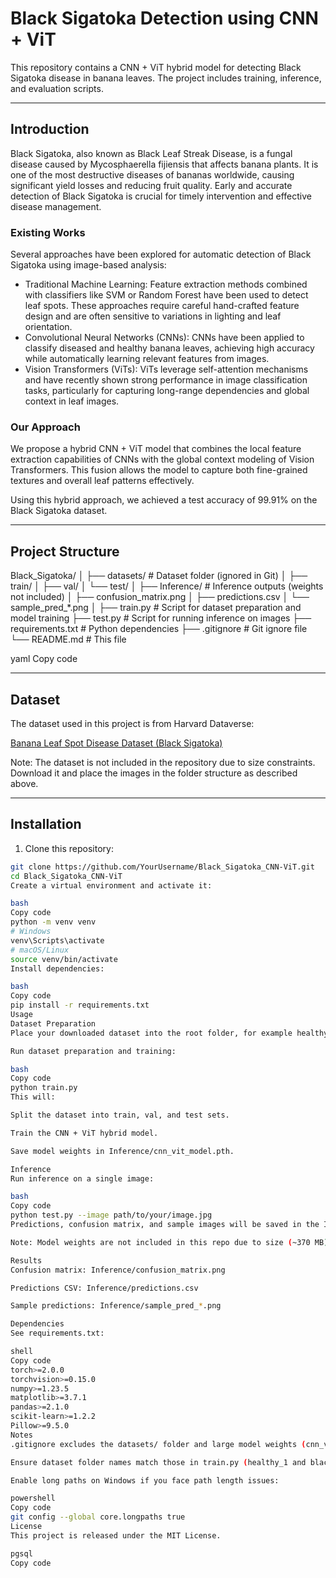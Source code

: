 # Black Sigatoka Detection using CNN + ViT

This repository contains a CNN + ViT hybrid model for detecting Black Sigatoka disease in banana leaves. The project includes training, inference, and evaluation scripts.

---

## Introduction

Black Sigatoka, also known as Black Leaf Streak Disease, is a fungal disease caused by Mycosphaerella fijiensis that affects banana plants. It is one of the most destructive diseases of bananas worldwide, causing significant yield losses and reducing fruit quality. Early and accurate detection of Black Sigatoka is crucial for timely intervention and effective disease management.

### Existing Works

Several approaches have been explored for automatic detection of Black Sigatoka using image-based analysis:

- Traditional Machine Learning: Feature extraction methods combined with classifiers like SVM or Random Forest have been used to detect leaf spots. These approaches require careful hand-crafted feature design and are often sensitive to variations in lighting and leaf orientation.
- Convolutional Neural Networks (CNNs): CNNs have been applied to classify diseased and healthy banana leaves, achieving high accuracy while automatically learning relevant features from images.
- Vision Transformers (ViTs): ViTs leverage self-attention mechanisms and have recently shown strong performance in image classification tasks, particularly for capturing long-range dependencies and global context in leaf images.

### Our Approach

We propose a hybrid CNN + ViT model that combines the local feature extraction capabilities of CNNs with the global context modeling of Vision Transformers. This fusion allows the model to capture both fine-grained textures and overall leaf patterns effectively.

Using this hybrid approach, we achieved a test accuracy of 99.91% on the Black Sigatoka dataset.

---

## Project Structure

Black_Sigatoka/
│
├── datasets/ # Dataset folder (ignored in Git)
│ ├── train/
│ ├── val/
│ └── test/
│
├── Inference/ # Inference outputs (weights not included)
│ ├── confusion_matrix.png
│ ├── predictions.csv
│ └── sample_pred_*.png
│
├── train.py # Script for dataset preparation and model training
├── test.py # Script for running inference on images
├── requirements.txt # Python dependencies
├── .gitignore # Git ignore file
└── README.md # This file

yaml
Copy code

---

## Dataset

The dataset used in this project is from Harvard Dataverse:

[Banana Leaf Spot Disease Dataset (Black Sigatoka)](https://dataverse.harvard.edu/dataset.xhtml?persistentId=doi:10.7910/DVN/LQUWXW)

Note: The dataset is not included in the repository due to size constraints. Download it and place the images in the folder structure as described above.

---

## Installation

1. Clone this repository:

```bash
git clone https://github.com/YourUsername/Black_Sigatoka_CNN-ViT.git
cd Black_Sigatoka_CNN-ViT
Create a virtual environment and activate it:

bash
Copy code
python -m venv venv
# Windows
venv\Scripts\activate
# macOS/Linux
source venv/bin/activate
Install dependencies:

bash
Copy code
pip install -r requirements.txt
Usage
Dataset Preparation
Place your downloaded dataset into the root folder, for example healthy_1/ and black sigatoka_1/.

Run dataset preparation and training:

bash
Copy code
python train.py
This will:

Split the dataset into train, val, and test sets.

Train the CNN + ViT hybrid model.

Save model weights in Inference/cnn_vit_model.pth.

Inference
Run inference on a single image:

bash
Copy code
python test.py --image path/to/your/image.jpg
Predictions, confusion matrix, and sample images will be saved in the Inference/ folder.

Note: Model weights are not included in this repo due to size (~370 MB). You need to either train the model locally or provide a download link for the weights.

Results
Confusion matrix: Inference/confusion_matrix.png

Predictions CSV: Inference/predictions.csv

Sample predictions: Inference/sample_pred_*.png

Dependencies
See requirements.txt:

shell
Copy code
torch>=2.0.0
torchvision>=0.15.0
numpy>=1.23.5
matplotlib>=3.7.1
pandas>=2.1.0
scikit-learn>=1.2.2
Pillow>=9.5.0
Notes
.gitignore excludes the datasets/ folder and large model weights (cnn_vit_model.pth) to keep the repository lightweight.

Ensure dataset folder names match those in train.py (healthy_1 and black sigatoka_1).

Enable long paths on Windows if you face path length issues:

powershell
Copy code
git config --global core.longpaths true
License
This project is released under the MIT License.

pgsql
Copy code
